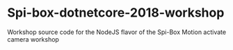 # Spi-box-dotnetcore-2018-workshop
Workshop source code for the NodeJS flavor of the Spi-Box Motion activate camera workshop
